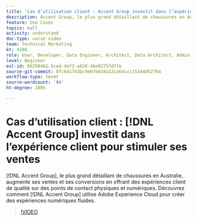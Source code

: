 ```yaml
---
title: 'Cas dʼutilisation client : Accent Group investit dans lʼexpérience client pour stimuler ses ventes'
description: Accent Group, le plus grand détaillant de chaussures en Australie, augmente ses ventes et ses conversions en offrant des expériences client de qualité sur des points de contact physiques et numériques. Découvrez comment le groupe Accent utilise Adobe Experience Cloud pour créer des expériences numériques en toute transparence.
feature: Use Cases
topics: null
activity: understand
doc-type: value video
team: Technical Marketing
kt: 4386
role: User, Developer, Data Engineer, Architect, Data Architect, Admin, Leader
level: Beginner
exl-id: 86298461-5ced-4ef3-a820-4be0275fd7fe
source-git-commit: 8fc641743bc9e07b838a22ca64ccc15344d52764
workflow-type: tm+mt
source-wordcount: '94'
ht-degree: 100%

---
```


# Cas dʼutilisation client : [!DNL Accent Group] investit dans lʼexpérience client pour stimuler ses ventes

[!DNL Accent Group], le plus grand détaillant de chaussures en Australie, augmente ses ventes et ses conversions en offrant des expériences client de qualité sur des points de contact physiques et numériques. Découvrez comment [!DNL Accent Group] utilise Adobe Experience Cloud pour créer des expériences numériques fluides.

>[!VIDEO](https://video.tv.adobe.com/v/31505/?quality=12&learn=on)
